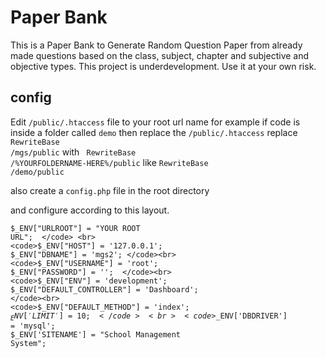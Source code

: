 # Paper Bank

This is a Paper Bank to Generate Random Question Paper from already made questions based on the class, subject, chapter and subjective and objective types.
This project is underdevelopment.
Use it at your own risk.

## config
Edit <code>/public/.htaccess</code> file to your root url name 
for example if code is inside a folder called <code>demo</code> then replace the
<code>/public/.htaccess</code> replace <code>  RewriteBase /mgs/public</code> with <code>  RewriteBase /%YOURFOLDERNAME-HERE%/public</code>
like <code>RewriteBase /demo/public</code>

also create a <code>config.php</code> file in the root directory

and configure according to this layout.

<code>$_ENV["URLROOT"] = "YOUR ROOT URL";  </code> <br>
<code>$_ENV["HOST"] = '127.0.0.1';  </code><br>
<code>$_ENV["DBNAME"] = 'mgs2'; </code><br>
<code>$_ENV["USERNAME"] = 'root'; </code><br>
<code>$_ENV["PASSWORD"] = '';  </code><br>
<code>$_ENV["ENV"] = 'development'; </code><br>
<code>$_ENV["DEFAULT_CONTROLLER"] = 'Dashboard'; </code><br>
<code>$_ENV["DEFAULT_METHOD"] = 'index'; </code><br>
<code>$_ENV['LIMIT'] = 10; </code><br>
<code>$_ENV['DBDRIVER'] = 'mysql'; </code><br>
<code>$_ENV['SITENAME'] = "School Management System"; </code><br>

